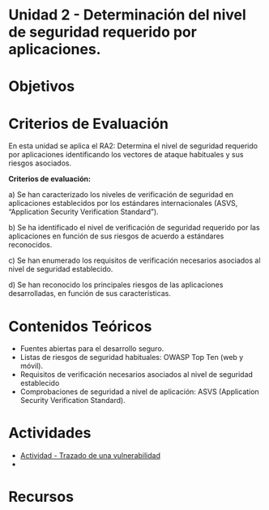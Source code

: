 # Unidad 2 - Determinación del nivel de seguridad requerido por aplicaciones.


# Objetivos


# Criterios de Evaluación

En esta unidad se aplica el RA2: Determina el nivel de seguridad requerido por aplicaciones identificando los vectores de ataque habituales y sus riesgos asociados.

**Criterios de evaluación:**

a)	Se han caracterizado los niveles de verificación de seguridad en aplicaciones establecidos por los estándares internacionales (ASVS, “Application Security Verification Standard”).

b)	Se ha identificado el nivel de verificación de seguridad requerido por las aplicaciones en función de sus riesgos de acuerdo a estándares reconocidos.

c)	Se han enumerado los requisitos de verificación necesarios asociados al nivel de seguridad establecido.

d)	Se han reconocido los principales riesgos de las aplicaciones desarrolladas, en función de sus características.


# Contenidos Teóricos

- Fuentes abiertas para el desarrollo seguro.
- Listas de riesgos de seguridad habituales: OWASP Top Ten (web y móvil).
- Requisitos de verificación necesarios asociados al nivel de seguridad establecido
- Comprobaciones de seguridad a nivel de aplicación: ASVS (Application Security Verification Standard).


# Actividades

- [Actividad - Trazado de una vulnerabilidad](Actividad-TrazadoVulnerabilidad/README.md)
- []()


# Recursos